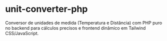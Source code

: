 # unit-converter-php
Conversor de unidades de medida (Temperatura e Distância) com PHP puro no backend para cálculos precisos e frontend dinâmico em Tailwind CSS/JavaScript.
